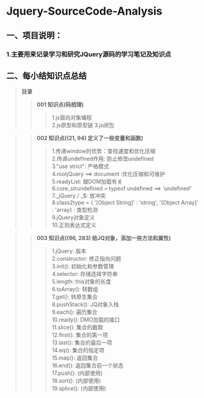 # Jquery-SourceCode-Analysis
## 一、项目说明：
### 1.主要用来记录学习和研究JQuery源码的学习笔记及知识点


## 二、每小结知识点总结
> **目录**
>> **001 知识点(码梳理)**
>>> 1.js面向对象编程  
>>> 2.js原型和原型链 
>>> 3.js闭包

>> **002 知识点((21, 94) 定义了一些变量和函数)**
>>> 1.传递window的优势：查找速度和优化压缩  
>>> 2.传递undefined作用: 防止修改undefined  
>>> 3."use strict": 严格模式  
>>> 4.rootjQuery ==> document :优化压缩和可维护  
>>> 5.readyList: 跟DOM加载有关  
>>> 6.core_strundefined = typeof undefined ==> 'undefined'  
>>> 7._jQuery / _$: 放冲突  
>>> 8.class2type = { '[Object String]' : 'string', '[Object Array]' : 'array} : 类型检测  
>>> 9.jQuery对象定义  
>>> 10.正则表达式定义

>> **003 知识点((96, 283) 给JQ对象，添加一些方法和属性)**
>>> 1.jQuery: 版本  
>>> 2.constructor: 修正指向问题  
>>> 3.init(): 初始化和参数管理  
>>> 4.selector: 存储选择字符串  
>>> 5.length: this对象的长度  
>>> 6.toArray(): 转数组  
>>> 7.get(): 转原生集合  
>>> 8.pushStack(): JQ对象入栈  
>>> 9.each(): 遍历集合  
>>> 10.ready(): DMO加载的接口  
>>> 11.slice(): 集合的截取  
>>> 12.first(): 集合的第一项  
>>> 13.last(): 集合的最后一项  
>>> 14.eq(): 集合的指定项  
>>> 15.map(): 返回集合  
>>> 16.end(): 返回集合前一个状态  
>>> 17.push(): (内部使用)  
>>> 18.sort(): (内部使用)  
>>> 19.splice(): (内部使用)  
